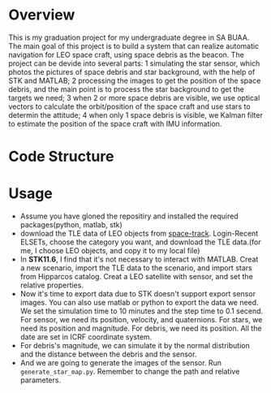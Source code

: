 # Overview

This is my graduation project for my undergraduate degree in SA BUAA. The main goal of this project is to build a system that can realize automatic navigation for LEO space craft, using space debris as the beacon. The project can be devide into several parts: 1 simulating the star sensor, which photos the pictures of space debris and star background, with the help of STK and MATLAB; 2 processing the images to get the position of the space debris, and the main point is to process the star background to get the targets we need; 3 when 2 or more space debris are visible, we use optical vectors to calculate the orbit/position of the space craft and use stars to determin the attitude; 4 when only 1 space debris is visible, we Kalman filter to estimate the position of the space craft with IMU information.

# Code Structure

# Usage 
- Assume you have gloned the repositiry and installed the required packages(python, matlab, stk)
- download the TLE data of LEO objects from [space-track](https://www.space-track.org/documentation#/faq). Login-Recent ELSETs, choose the category you want, and download the TLE data.(for me, I choose LEO objects, and copy it to my local file)
- In **STK11.6**, I find that it's not necessary to interact with MATLAB. Creat a new scenario, import the TLE data to the scenario, and import stars from Hipparcos catalog. Creat a LEO satellite with sensor, and set the relative properties. 
- Now it's time to export data due to STK doesn't support export sensor images. You can also use matlab or python to export the data we need. We set the simulation time to 10 minutes and the step time to 0.1 secend. For sensor, we need its position, velocity, and quaternions. For stars, we need its position and magnitude. For debris, we need its position. All the date are set in ICRF coordinate system. 
- For debris's magnitude, we can simulate it by the normal distribution and the distance between the debris and the sensor.
- And we are going to generate the images of the sensor. Run `generate_star_map.py`. Remember to change the path and relative parameters.